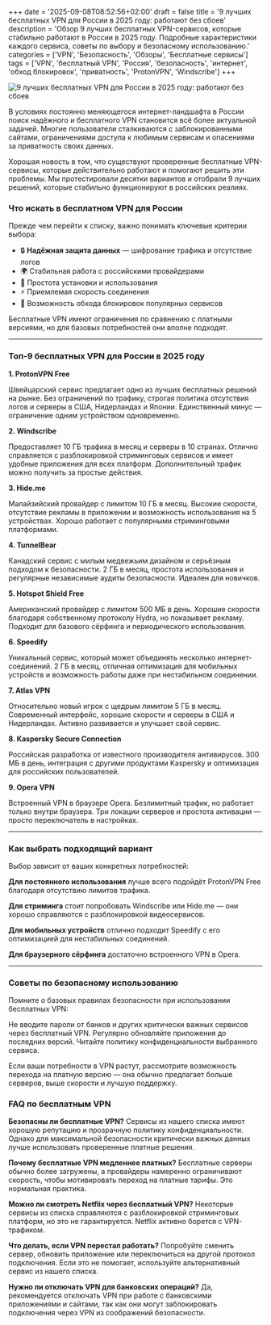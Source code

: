 +++
date = '2025-09-08T08:52:56+02:00'
draft = false
title = '9 лучших бесплатных VPN для России в 2025 году: работают без сбоев'
description = 'Обзор 9 лучших бесплатных VPN-сервисов, которые стабильно работают в России в 2025 году. Подробные характеристики каждого сервиса, советы по выбору и безопасному использованию.'
categories = ['VPN', 'Безопасность', 'Обзоры', 'Бесплатные сервисы']
tags = ['VPN', 'бесплатный VPN', 'Россия', 'безопасность', 'интернет', 'обход блокировок', 'приватность', 'ProtonVPN', 'Windscribe']
+++

![9 лучших бесплатных VPN для России в 2025 году: работают без сбоев](https://imagestoring.fra1.cdn.digitaloceanspaces.com/110D74A4-1CB8-4215-B079-91B75B1B7B79.png)

В условиях постоянно меняющегося интернет-ландшафта в России поиск надёжного и бесплатного VPN становится всё более актуальной задачей. Многие пользователи сталкиваются с заблокированными сайтами, ограничениями доступа к любимым сервисам и опасениями за приватность своих данных.

Хорошая новость в том, что существуют проверенные бесплатные VPN-сервисы, которые действительно работают и помогают решить эти проблемы. Мы протестировали десятки вариантов и отобрали 9 лучших решений, которые стабильно функционируют в российских реалиях.

### Что искать в бесплатном VPN для России

Прежде чем перейти к списку, важно понимать ключевые критерии выбора:

- 🔒 **Надёжная защита данных** — шифрование трафика и отсутствие логов
- 🌍 Стабильная работа с российскими провайдерами
- 📱 Простота установки и использования
- ⚡ Приемлемая скорость соединения
- 🎯 Возможность обхода блокировок популярных сервисов

Бесплатные VPN имеют ограничения по сравнению с платными версиями, но для базовых потребностей они вполне подходят.

---

### Топ-9 бесплатных VPN для России в 2025 году

**1. ProtonVPN Free**

Швейцарский сервис предлагает одно из лучших бесплатных решений на рынке. Без ограничений по трафику, строгая политика отсутствия логов и серверы в США, Нидерландах и Японии. Единственный минус — ограничение одним устройством одновременно.

**2. Windscribe**

Предоставляет 10 ГБ трафика в месяц и серверы в 10 странах. Отлично справляется с разблокировкой стриминговых сервисов и имеет удобные приложения для всех платформ. Дополнительный трафик можно получить за простые действия.

**3. Hide.me**

Малайзийский провайдер с лимитом 10 ГБ в месяц. Высокие скорости, отсутствие рекламы в приложении и возможность использования на 5 устройствах. Хорошо работает с популярными стриминговыми платформами.

**4. TunnelBear**

Канадский сервис с милым медвежьим дизайном и серьёзным подходом к безопасности. 2 ГБ в месяц, простота использования и регулярные независимые аудиты безопасности. Идеален для новичков.

**5. Hotspot Shield Free**

Американский провайдер с лимитом 500 МБ в день. Хорошие скорости благодаря собственному протоколу Hydra, но показывает рекламу. Подходит для базового сёрфинга и периодического использования.

**6. Speedify**

Уникальный сервис, который может объединять несколько интернет-соединений. 2 ГБ в месяц, отличная оптимизация для мобильных устройств и возможность работы даже при нестабильном соединении.

**7. Atlas VPN**

Относительно новый игрок с щедрым лимитом 5 ГБ в месяц. Современный интерфейс, хорошие скорости и серверы в США и Нидерландах. Активно развивается и улучшает свой сервис.

**8. Kaspersky Secure Connection**

Российская разработка от известного производителя антивирусов. 300 МБ в день, интеграция с другими продуктами Kaspersky и оптимизация для российских пользователей.

**9. Opera VPN**

Встроенный VPN в браузере Opera. Безлимитный трафик, но работает только внутри браузера. Три локации серверов и простота активации — просто переключатель в настройках.

---

### Как выбрать подходящий вариант

Выбор зависит от ваших конкретных потребностей:

**Для постоянного использования** лучше всего подойдёт ProtonVPN Free благодаря отсутствию лимитов трафика.

**Для стриминга** стоит попробовать Windscribe или Hide.me — они хорошо справляются с разблокировкой видеосервисов.

**Для мобильных устройств** отлично подходит Speedify с его оптимизацией для нестабильных соединений.

**Для браузерного сёрфинга** достаточно встроенного VPN в Opera.

---

### Советы по безопасному использованию

Помните о базовых правилах безопасности при использовании бесплатных VPN:

Не вводите пароли от банков и других критически важных сервисов через бесплатный VPN. Регулярно обновляйте приложения до последних версий. Читайте политику конфиденциальности выбранного сервиса.

Если ваши потребности в VPN растут, рассмотрите возможность перехода на платную версию — она обычно предлагает больше серверов, выше скорости и лучшую поддержку.

### FAQ по бесплатным VPN

**Безопасны ли бесплатные VPN?**
Сервисы из нашего списка имеют хорошую репутацию и прозрачную политику конфиденциальности. Однако для максимальной безопасности критически важных данных лучше использовать проверенные платные решения.

**Почему бесплатные VPN медленнее платных?**
Бесплатные серверы обычно более загружены, а провайдеры намеренно ограничивают скорость, чтобы мотивировать переход на платные тарифы. Это нормальная практика.

**Можно ли смотреть Netflix через бесплатный VPN?**
Некоторые сервисы из списка справляются с разблокировкой стриминговых платформ, но это не гарантируется. Netflix активно борется с VPN-трафиком.

**Что делать, если VPN перестал работать?**
Попробуйте сменить сервер, обновить приложение или переключиться на другой протокол подключения. Если это не помогает, используйте альтернативный сервис из нашего списка.

**Нужно ли отключать VPN для банковских операций?**
Да, рекомендуется отключать VPN при работе с банковскими приложениями и сайтами, так как они могут заблокировать подключения через VPN из соображений безопасности.